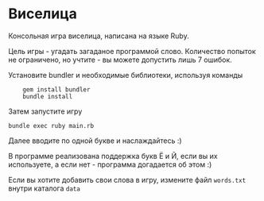 # Виселица
Консольная игра виселица, написана на языке Ruby.

Цель игры - угадать загаданое программой слово. Количество попыток не ограничено, но учтите - вы можете допустить лишь 7 ошибок.

Установите bundler и необходимые библиотеки, используя команды

```
    gem install bundler
    bundle install
```

Затем запустите игру

    bundle exec ruby main.rb

Далее вводите по одной букве и наслаждайтесь :)

В программе реализована поддержка букв Ё и Й, если вы их используете, а если нет - программа догадается об этом :)

Если вы хотите добавить свои слова в игру, измените файл ```words.txt``` внутри каталога ```data```
